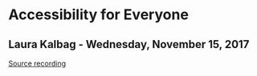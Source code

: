 # Accessibility for Everyone
## Laura Kalbag - Wednesday, November 15, 2017
[Source recording](https://www.youtube.com/watch?v=zQSV1pKSr3s&t=2s)
